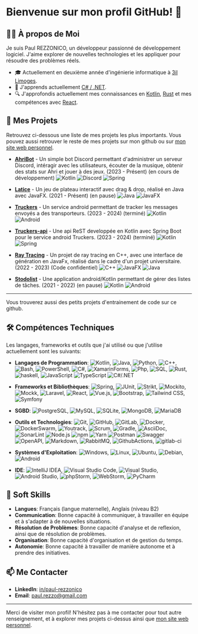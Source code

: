 # Bienvenue sur mon profil GitHub! 👋

## 🙋‍♂️ À propos de Moi
Je suis Paul REZZONICO, un développeur passionné de développement logiciel. J'aime explorer de nouvelles technologies et les appliquer pour résoudre des problèmes réels.

- 🎓 Actuellement en deuxième année d'ingénierie informatique à [3il Limoges](https://www.3il-ingenieurs.fr/).
- 🌱 J'apprends actuellement [C# / .NET](https://dotnet.microsoft.com/fr-fr/languages/csharp).
- 🔍 J'approfondis actuellement mes connaissances en [Kotlin](https://kotlinlang.org/), [Rust](https://www.rust-lang.org/fr) et mes compétences avec [React](https://reactjs.org/).

## 🚀 Mes Projets
Retrouvez ci-dessous une liste de mes projets les plus importants. Vous pouvez aussi retrouver le reste de mes projets sur mon github ou sur [mon site web personnel](https://paulrezzonico.com/).

- **[AhriBot](https://github.com/paul-rezzonico/AhriBot)** - Un simple bot Discord permettant d'administrer un serveur Discord, intéragir avec les utilisateurs, écouter de la musique, obtenir des stats sur Ahri et jouer à des jeux. (2023 - Présent) (en cours de développement) ![Kotlin](https://img.shields.io/badge/Kotlin-7F52FF?style=flat&logo=kotlin&logoColor=white) ![Discord](https://img.shields.io/badge/Discord-7289DA?style=flat&logo=discord&logoColor=white)
![Spring](https://img.shields.io/badge/Spring-6DB33F?style=flat&logo=spring&logoColor=white)

- **[Latice](https://github.com/paul-rezzonico/latice)** - Un jeu de plateau interactif avec drag & drop, réalisé en Java avec JavaFX. (2021 - Présent) (en pause)
![Java](https://img.shields.io/badge/Java-007396?style=flat&logo=java&logoColor=white)
![JavaFX](https://img.shields.io/badge/JavaFX-007396?style=flat&logo=java&logoColor=white)

- **[Truckers](https://github.com/paul-rezzonico/truckers/tree/main)** - Un service android permettant de tracker les messages envoyés a des transporteurs. (2023 - 2024) (terminé)
![Kotlin](https://img.shields.io/badge/Kotlin-7F52FF?style=flat&logo=kotlin&logoColor=white)
![Android](https://img.shields.io/badge/Android-3DDC84?style=flat&logo=android&logoColor=white)

- **[Truckers-api](https://github.com/paul-rezzonico/truckers_api/tree/main)** - Une api ReST developpée en Kotlin avec Spring Boot pour le service android Truckers. (2023 - 2024) (terminé)
![Kotlin](https://img.shields.io/badge/Kotlin-7F52FF?style=flat&logo=kotlin&logoColor=white)
![Spring](https://img.shields.io/badge/Spring-6DB33F?style=flat&logo=spring&logoColor=white)

- **[Ray Tracing](#)** - Un projet de ray tracing en C++, avec une interface de génération en JavaFx, réalisé dans le cadre d'un projet universitaire. (2022 - 2023) (Code confidentiel)
![C++](https://img.shields.io/badge/C++-00599C?style=flat&logo=c%2B%2B&logoColor=white)
![JavaFX](https://img.shields.io/badge/JavaFX-007396?style=flat&logo=java&logoColor=white)
![Java](https://img.shields.io/badge/Java-007396?style=flat&logo=java&logoColor=white)

- **[Stodolist](https://github.com/paul-rezzonico/stodolist)** - Une application android/Kotlin permettant de gérer des listes de tâches. (2021 - 2022) (en pause)
![Kotlin](https://img.shields.io/badge/Kotlin-7F52FF?style=flat&logo=kotlin&logoColor=white)
![Android](https://img.shields.io/badge/Android-3DDC84?style=flat&logo=android&logoColor=white) 

---
Vous trouverez aussi des petits projets d'entrainement de code sur ce github.


## 🛠️ Compétences Techniques

Les langages, frameworks et outils que j'ai utilisé ou que j'utilise actuellement sont les suivants:

- **Langages de Programmation**: 
![Kotlin](https://img.shields.io/badge/Kotlin-7F52FF?style=flat&logo=kotlin&logoColor=white), 
![Java](https://img.shields.io/badge/Java-007396?style=flat&logo=java&logoColor=white),
![Python](https://img.shields.io/badge/Python-3776AB?style=flat&logo=python&logoColor=white),
![C++](https://img.shields.io/badge/C++-00599C?style=flat&logo=c%2B%2B&logoColor=white),
![Bash](https://img.shields.io/badge/Bash-4EAA25?style=flat&logo=gnu-bash&logoColor=white),
![PowerShell](https://img.shields.io/badge/PowerShell-5391FE?style=flat&logo=powershell&logoColor=white),
![C#](https://img.shields.io/badge/C%23-239120?style=flat&logo=c-sharp&logoColor=white),
![XamarinForms](https://img.shields.io/badge/Xamarin.Forms-3498DB?style=flat&logo=xamarin&logoColor=white),
![Php](https://img.shields.io/badge/Php-777BB4?style=flat&logo=php&logoColor=white),
![SQL](https://img.shields.io/badge/SQL-4479A1?style=flat&logo=postgresql&logoColor=white),
![Rust](https://img.shields.io/badge/Rust-000000?style=flat&logo=rust&logoColor=white),
![haskell](https://img.shields.io/badge/Haskell-5D4F85?style=flat&logo=haskell&logoColor=white),
![JavaScript](https://img.shields.io/badge/JavaScript-F7DF1E?style=flat&logo=javascript&logoColor=black)
![TypeScript](https://img.shields.io/badge/TypeScript-3178C6?style=flat&logo=typescript&logoColor=white)
![C#/.NET](https://img.shields.io/badge/C%23/.NET-512BD4?style=flat&logo=.net&logoColor=white)
- **Frameworks et Bibliothèques**:
![Spring](https://img.shields.io/badge/Spring-6DB33F?style=flat&logo=spring&logoColor=white),
![JUnit](https://img.shields.io/badge/JUnit-25A162?style=flat&logo=junit5&logoColor=white),
![Strikt](https://img.shields.io/badge/Strikt-EE0000?style=flat&logo=kotlin&logoColor=white),
![Mockito](https://img.shields.io/badge/Mockito-EE0000?style=flat&logo=mockito&logoColor=white),
![Mockk](https://img.shields.io/badge/Mockk-EE0000?style=flat&logo=kotlin&logoColor=white),
![Laravel](https://img.shields.io/badge/Laravel-FF2D20?style=flat&logo=laravel&logoColor=white),
![React](https://img.shields.io/badge/React-61DAFB?style=flat&logo=react&logoColor=black),
![Vue.js](https://img.shields.io/badge/Vue.js-4FC08D?style=flat&logo=vue.js&logoColor=white),
![Bootstrap](https://img.shields.io/badge/Bootstrap-7952B3?style=flat&logo=bootstrap&logoColor=white),
![Tailwind CSS](https://img.shields.io/badge/Tailwind_CSS-38B2AC?style=flat&logo=tailwind-css&logoColor=white),
![Symfony](https://img.shields.io/badge/Symfony-000000?style=flat&logo=symfony&logoColor=white)

- **SGBD**: ![PostgreSQL](https://img.shields.io/badge/PostgreSQL-4169E1?style=flat&logo=postgresql&logoColor=white),
![MySQL](https://img.shields.io/badge/MySQL-4479A1?style=flat&logo=mysql&logoColor=white),
![SQLite](https://img.shields.io/badge/SQLite-003B57?style=flat&logo=sqlite&logoColor=white),
![MongoDB](https://img.shields.io/badge/MongoDB-47A248?style=flat&logo=mongodb&logoColor=white),
![MariaDB](https://img.shields.io/badge/MariaDB-003545?style=flat&logo=mariadb&logoColor=white)

- **Outils et Technologies**: ![Git](https://img.shields.io/badge/Git-F05032?style=flat&logo=git&logoColor=white),
![GitHub](https://img.shields.io/badge/GitHub-181717?style=flat&logo=github&logoColor=white),
![GitLab](https://img.shields.io/badge/GitLab-FCA121?style=flat&logo=gitlab&logoColor=white),
![Docker](https://img.shields.io/badge/Docker-2496ED?style=flat&logo=docker&logoColor=white),
![DockerSwarm](https://img.shields.io/badge/Docker_Swarm-2496ED?style=flat&logo=docker&logoColor=white),
![Youtrack](https://img.shields.io/badge/Youtrack-000000?style=flat&logo=youtrack&logoColor=white),
![Scrum](https://img.shields.io/badge/Scrum-000000?style=flat&logo=ScrumAlliance&logoColor=white),
![Gradle](https://img.shields.io/badge/Gradle-02303A?style=flat&logo=gradle&logoColor=white),
![AsciiDoc](https://img.shields.io/badge/AsciiDoc-000000?style=flat&logo=asciidoctor&logoColor=white),
![SonarLint](https://img.shields.io/badge/SonarLint-4E9BCD?style=flat&logo=sonarlint&logoColor=white)
![Node.js](https://img.shields.io/badge/Node.js-339933?style=flat&logo=node.js&logoColor=white)
![npm](https://img.shields.io/badge/npm-CB3837?style=flat&logo=npm&logoColor=white)
![Yarn](https://img.shields.io/badge/Yarn-2C8EBB?style=flat&logo=yarn&logoColor=white)
![Postman](https://img.shields.io/badge/Postman-FF6C37?style=flat&logo=postman&logoColor=white)
![Swagger](https://img.shields.io/badge/Swagger-85EA2D?style=flat&logo=swagger&logoColor=black)
![OpenAPI](https://img.shields.io/badge/OpenAPI-6BA539?style=flat&logo=openapi-initiative&logoColor=white),
![Markdown](https://img.shields.io/badge/Markdown-000000?style=flat&logo=markdown&logoColor=white),
![RabbitMQ](https://img.shields.io/badge/RabbitMQ-FF6600?style=flat&logo=rabbitmq&logoColor=white),
![GithubActions](https://img.shields.io/badge/Github_Actions-2088FF?style=flat&logo=github-actions&logoColor=white),
![gitlab-ci](https://img.shields.io/badge/Gitlab_CI-000000?style=flat&logo=gitlab&logoColor=white)

- **Systèmes d'Exploitation**: 
![Windows](https://img.shields.io/badge/Windows-0078D6?style=flat&logo=windows&logoColor=white),
![Linux](https://img.shields.io/badge/Linux-FCC624?style=flat&logo=linux&logoColor=black),
![Ubuntu](https://img.shields.io/badge/Ubuntu-E95420?style=flat&logo=ubuntu&logoColor=white),
![Debian](https://img.shields.io/badge/Debian-A81D33?style=flat&logo=debian&logoColor=white),
![Android](https://img.shields.io/badge/Android-3DDC84?style=flat&logo=android&logoColor=white)

- **IDE**: 
![IntelliJ IDEA](https://img.shields.io/badge/IntelliJ_IDEA-000000?style=flat&logo=intellij-idea&logoColor=white),
![Visual Studio Code](https://img.shields.io/badge/Visual_Studio_Code-007ACC?style=flat&logo=visual-studio-code&logoColor=white),
![Visual Studio](https://img.shields.io/badge/Visual_Studio-5C2D91?style=flat&logo=visual-studio&logoColor=white),
![Android Studio](https://img.shields.io/badge/Android_Studio-3DDC84?style=flat&logo=android-studio&logoColor=white),
![phpStorm](https://img.shields.io/badge/phpStorm-000000?style=flat&logo=phpstorm&logoColor=white),
![WebStorm](https://img.shields.io/badge/WebStorm-000000?style=flat&logo=webstorm&logoColor=white),
![PyCharm](https://img.shields.io/badge/PyCharm-000000?style=flat&logo=pycharm&logoColor=white)

## 🤹 Soft Skills

- **Langues**: Français (langue maternelle), Anglais (niveau B2)
- **Communication**: Bonne capacité à communiquer, à travailler en équipe et à s'adapter à de nouvelles situations.
- **Résolution de Problèmes**: Bonne capacité d'analyse et de reflexion, ainsi que de résolution de problèmes.
- **Organisation**: Bonne capacité d'organisation et de gestion du temps.
- **Autonomie**: Bonne capacité à travailler de manière autonome et à prendre des initiatives.


## 📫 Me Contacter
- **LinkedIn**: [in/paul-rezzonico](https://www.linkedin.com/in/paul-rezzonico/)
- **Email**: [paul.rezzo@gmail.com](mailto:paul.rezzo@gmail.com)

---

Merci de visiter mon profil! N'hésitez pas à me contacter pour tout autre renseignement, et à explorer mes projets ci-dessus ainsi que [mon site web personnel](https://paulrezzonico.com/).

